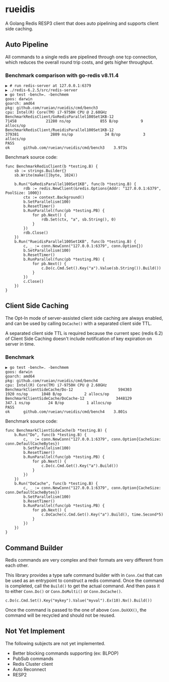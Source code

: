 # rueidis

A Golang Redis RESP3 client that does auto pipelining and supports client side caching.

## Auto Pipeline

All commands to a single redis are pipelined through one tcp connection, which reduces
the overall round trip costs, and gets higher throughput.

### Benchmark comparison with go-redis v8.11.4

```shell
▶ # run redis-server at 127.0.0.1:6379
▶ ./redis-6.2.5/src/redis-server
▶ go test -bench=. -benchmem
goos: darwin
goarch: amd64
pkg: github.com/rueian/rueidis/cmd/bench3
cpu: Intel(R) Core(TM) i7-9750H CPU @ 2.60GHz
BenchmarkRedisClient/GoRedisParallel100Set1KB-12                   71458             21280 ns/op             855 B/op          9 allocs/op
BenchmarkRedisClient/RueidisParallel100Set1KB-12                  379381              2809 ns/op              34 B/op          3 allocs/op
PASS
ok      github.com/rueian/rueidis/cmd/bench3    3.973s

```
Benchmark source code:
```golang
func BenchmarkRedisClient(b *testing.B) {
	sb := strings.Builder{}
	sb.Write(make([]byte, 1024))

	b.Run("GoRedisParallel100Set1KB", func(b *testing.B) {
		rdb := redis.NewClient(&redis.Options{Addr: "127.0.0.1:6379", PoolSize: 1000})
		ctx := context.Background()
		b.SetParallelism(100)
		b.ResetTimer()
		b.RunParallel(func(pb *testing.PB) {
			for pb.Next() {
				rdb.Set(ctx, "a", sb.String(), 0)
			}
		})
		rdb.Close()
	})
	b.Run("RueidisParallel100Set1KB", func(b *testing.B) {
		c, _ := conn.NewConn("127.0.0.1:6379", conn.Option{})
		b.SetParallelism(100)
		b.ResetTimer()
		b.RunParallel(func(pb *testing.PB) {
			for pb.Next() {
				c.Do(c.Cmd.Set().Key("a").Value(sb.String()).Build())
			}
		})
		c.Close()
	})
}
```

## Client Side Caching

The Opt-In mode of server-assisted client side caching are always enabled, and can be used by calling `DoCache()` with
a separated client side TTL.

A separated client side TTL is required because the current spec (redis 6.2) of Client Side Caching doesn't include notification of
key expiration on server in time.

### Benchmark

```shell
▶ go test -bench=. -benchmem
goos: darwin
goarch: amd64
pkg: github.com/rueian/rueidis/cmd/bench4
cpu: Intel(R) Core(TM) i7-9750H CPU @ 2.60GHz
BenchmarkClientSideCache/Do-12                    594303            1920 ns/op      1048 B/op          2 allocs/op
BenchmarkClientSideCache/DoCache-12              3448129           347.1 ns/op        24 B/op          1 allocs/op
PASS
ok  	github.com/rueian/rueidis/cmd/bench4	3.801s
```
Benchmark source code:
```golang
func BenchmarkClientSideCache(b *testing.B) {
	b.Run("Do", func(b *testing.B) {
		c, _ := conn.NewConn("127.0.0.1:6379", conn.Option{CacheSize: conn.DefaultCacheBytes})
		b.SetParallelism(100)
		b.ResetTimer()
		b.RunParallel(func(pb *testing.PB) {
			for pb.Next() {
				c.Do(c.Cmd.Get().Key("a").Build())
			}
		})
	})
	b.Run("DoCache", func(b *testing.B) {
		c, _ := conn.NewConn("127.0.0.1:6379", conn.Option{CacheSize: conn.DefaultCacheBytes})
		b.SetParallelism(100)
		b.ResetTimer()
		b.RunParallel(func(pb *testing.PB) {
			for pb.Next() {
				c.DoCache(c.Cmd.Get().Key("a").Build(), time.Second*5)
			}
		})
	})
}
```

## Command Builder

Redis commands are very complex and their formats are very different from each other.

This library provides a type safe command builder with in `Conn.Cmd` that can be used as
an entrypoint to construct a redis command. Once the command is completed, call the `Build()` to get the actual command.
And then pass it to either `Conn.Do()` or `Conn.DoMulti()` or `Conn.DoCache()`.

```golang
c.Do(c.Cmd.Set().Key("mykey").Value("myval").Ex(10).Nx().Build())
```

Once the command is passed to the one of above `Conn.DoXXX()`, the command will be recycled and should not be reused.

## Not Yet Implement

The following subjects are not yet implemented.

* Better blocking commands supporting (ex: BLPOP) 
* PubSub commands
* Redis Cluster client
* Auto Reconnect
* RESP2
